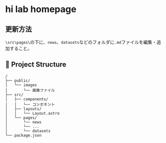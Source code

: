# hi lab homepage

## 更新方法

`\src\pages\`の下に、`news`、`datasets`などのフォルダに`.md`ファイルを編集・追加すること。

## 🚀 Project Structure

```text
/
├── public/
│   └── images
│       └── 画像ファイル
├── src/
│   ├── components/
│   │   └── コンポネント
│   ├── layouts/
│   │   └── Layout.astro
│   └── pages/
│       └── news
│       └── ...
│       └── datasets
└── package.json
```
